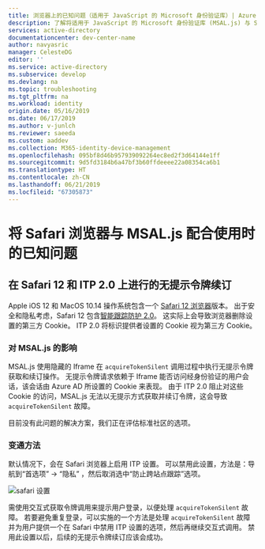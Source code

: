 ```yaml
---
title: 浏览器上的已知问题（适用于 JavaScript 的 Microsoft 身份验证库）| Azure
description: 了解将适用于 JavaScript 的 Microsoft 身份验证库 (MSAL.js) 与 Safari 浏览器配合使用时的已知问题。
services: active-directory
documentationcenter: dev-center-name
author: navyasric
manager: CelesteDG
editor: ''
ms.service: active-directory
ms.subservice: develop
ms.devlang: na
ms.topic: troubleshooting
ms.tgt_pltfrm: na
ms.workload: identity
origin.date: 05/16/2019
ms.date: 06/17/2019
ms.author: v-junlch
ms.reviewer: saeeda
ms.custom: aaddev
ms.collection: M365-identity-device-management
ms.openlocfilehash: 095bf8d46b957939092264ec8ed2f3d64144e1ff
ms.sourcegitcommit: 9d5fd3184b6a47bf3b60ffdeeee22a08354ca6b1
ms.translationtype: HT
ms.contentlocale: zh-CN
ms.lasthandoff: 06/21/2019
ms.locfileid: "67305873"
---
```

# <a name="known-issues-on-safari-browser-with-msaljs"></a>将 Safari 浏览器与 MSAL.js 配合使用时的已知问题 

## <a name="silent-token-renewal-on-safari-12-and-itp-20"></a>在 Safari 12 和 ITP 2.0 上进行的无提示令牌续订

Apple iOS 12 和 MacOS 10.14 操作系统包含一个 [Safari 12 浏览器](https://developer.apple.com/safari/whats-new/)版本。 出于安全和隐私考虑，Safari 12 包含[智能跟踪防护 2.0](https://webkit.org/blog/8311/intelligent-tracking-prevention-2-0/)。 这实际上会导致浏览器删除设置的第三方 Cookie。 ITP 2.0 将标识提供者设置的 Cookie 视为第三方 Cookie。

### <a name="impact-on-msaljs"></a>对 MSAL.js 的影响

MSAL.js 使用隐藏的 Iframe 在 `acquireTokenSilent` 调用过程中执行无提示令牌获取和续订操作。 无提示令牌请求依赖于 Iframe 能否访问经身份验证的用户会话，该会话由 Azure AD 所设置的 Cookie 来表现。 由于 ITP 2.0 阻止对这些 Cookie 的访问，MSAL.js 无法以无提示方式获取并续订令牌，这会导致 `acquireTokenSilent` 故障。

目前没有此问题的解决方案，我们正在评估标准社区的选项。

### <a name="work-around"></a>变通方法

默认情况下，会在 Safari 浏览器上启用 ITP 设置。 可以禁用此设置，方法是：导航到“首选项”   -> “隐私”  ，然后取消选中“防止跨站点跟踪”选项。 

![safari 设置](./media/msal-js-known-issue-safari-browser/safari.png)

需使用交互式获取令牌调用来提示用户登录，以便处理 `acquireTokenSilent` 故障。
若要避免重复登录，可以实施的一个方法是处理 `acquireTokenSilent` 故障并为用户提供一个在 Safari 中禁用 ITP 设置的选项，然后再继续交互式调用。 禁用此设置以后，后续的无提示令牌续订应该会成功。

